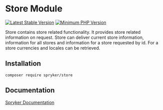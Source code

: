 # Store Module
[![Latest Stable Version](https://poser.pugx.org/spryker/store/v/stable.svg)](https://packagist.org/packages/spryker/store)
[![Minimum PHP Version](https://img.shields.io/badge/php-%3E%3D%208.0-8892BF.svg)](https://php.net/)

Store contains store related functionality. It provides store related information on request. Store can deliver current store information, information for all stores and information for a store requested by id. For a store currencies and locales can be retrieved.

## Installation

```
composer require spryker/store
```

## Documentation

[Spryker Documentation](https://docs.spryker.com)
